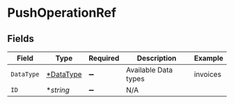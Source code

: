 # PushOperationRef


## Fields

| Field                                        | Type                                         | Required                                     | Description                                  | Example                                      |
| -------------------------------------------- | -------------------------------------------- | -------------------------------------------- | -------------------------------------------- | -------------------------------------------- |
| `DataType`                                   | [*DataType](../../models/shared/datatype.md) | :heavy_minus_sign:                           | Available Data types                         | invoices                                     |
| `ID`                                         | **string*                                    | :heavy_minus_sign:                           | N/A                                          |                                              |